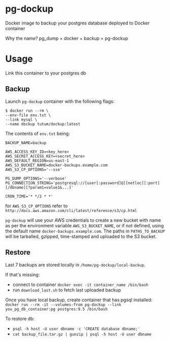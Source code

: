 
# pg-dockup

Docker image to backup your postgres database deployed to Docker container

Why the name? pg_dump + docker + backup = pg-dockup

# Usage
Link this container to your postgres db

## Backup
Launch `pg-dockup` container with the following flags:

```
$ docker run --rm \
--env-file env.txt \
--link mysql \
--name dockup tutum/dockup:latest
```

The contents of `env.txt` being:

```
BACKUP_NAME=backup

AWS_ACCESS_KEY_ID=<key_here>
AWS_SECRET_ACCESS_KEY=<secret_here>
AWS_DEFAULT_REGION=us-east-1
AWS_S3_BUCKET_NAME=docker-backups.example.com
AWS_S3_CP_OPTIONS='--sse'

PG_DUMP_OPTIONS='--verbose'
PG_CONNECTION_STRING='postgresql://[user[:password]@][netloc][:port][/dbname][?param1=value1&...]'

CRON_TIME='* */2 * *'
```

for `AWS_S3_CP_OPTIONS` refer to `http://docs.aws.amazon.com/cli/latest/reference/s3/cp.html`

`pg-dockup` will use your AWS credentials to create a new bucket with name as per the environment variable `AWS_S3_BUCKET_NAME`, or if not defined, using the default name `docker-backups.example.com`. The paths in `PATHS_TO_BACKUP` will be tarballed, gzipped, time-stamped and uploaded to the S3 bucket.


## Restore

Last 7 backups are stored locally in `/home/pg-dockup/local-backup`.


If that's missing:
- connect to container `docker exec -it container_name /bin/bash` 
- run `download_last.sh` to fetch last uploaded backup 


Once you have local backup, create container that has pgsql installed: `docker run --rm -it --volumes-from pg-dockup --link you_pg_db_container:pg postgres:9.5 /bin/bash`


To restore db:
 - `psql -h host -U user dbname -c 'CREATE database dbname;'`
 - `cat backup_file.tar.gz | gunzip | psql -h host -U user dbname` 